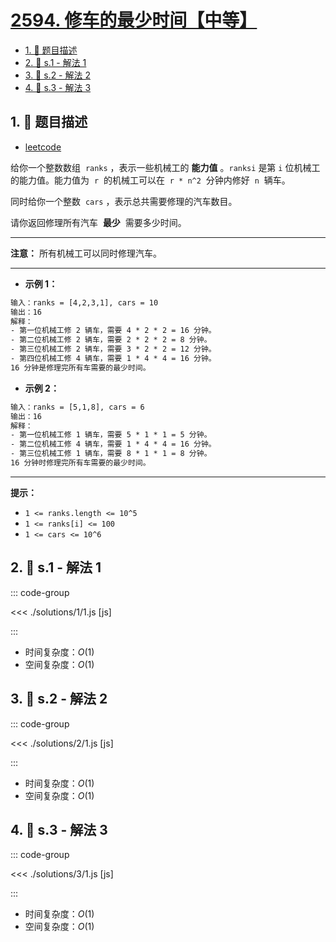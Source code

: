 # [2594. 修车的最少时间【中等】](https://github.com/tnotesjs/TNotes.leetcode/tree/main/notes/2594.%20%E4%BF%AE%E8%BD%A6%E7%9A%84%E6%9C%80%E5%B0%91%E6%97%B6%E9%97%B4%E3%80%90%E4%B8%AD%E7%AD%89%E3%80%91)

<!-- region:toc -->

- [1. 📝 题目描述](#1--题目描述)
- [2. 🎯 s.1 - 解法 1](#2--s1---解法-1)
- [3. 🎯 s.2 - 解法 2](#3--s2---解法-2)
- [4. 🎯 s.3 - 解法 3](#4--s3---解法-3)

<!-- endregion:toc -->

## 1. 📝 题目描述

- [leetcode](https://leetcode.cn/problems/minimum-time-to-repair-cars/)

给你一个整数数组  `ranks` ，表示一些机械工的 **能力值** 。`ranksi` 是第 `i` 位机械工的能力值。能力值为  `r`  的机械工可以在  `r * n^2`  分钟内修好  `n`  辆车。

同时给你一个整数  `cars` ，表示总共需要修理的汽车数目。

请你返回修理所有汽车  **最少**  需要多少时间。

---

**注意：** 所有机械工可以同时修理汽车。

---

- **示例 1：**

```txt
输入：ranks = [4,2,3,1], cars = 10
输出：16
解释：
- 第一位机械工修 2 辆车，需要 4 * 2 * 2 = 16 分钟。
- 第二位机械工修 2 辆车，需要 2 * 2 * 2 = 8 分钟。
- 第三位机械工修 2 辆车，需要 3 * 2 * 2 = 12 分钟。
- 第四位机械工修 4 辆车，需要 1 * 4 * 4 = 16 分钟。
16 分钟是修理完所有车需要的最少时间。
```

- **示例 2：**

```txt
输入：ranks = [5,1,8], cars = 6
输出：16
解释：
- 第一位机械工修 1 辆车，需要 5 * 1 * 1 = 5 分钟。
- 第二位机械工修 4 辆车，需要 1 * 4 * 4 = 16 分钟。
- 第三位机械工修 1 辆车，需要 8 * 1 * 1 = 8 分钟。
16 分钟时修理完所有车需要的最少时间。
```

---

**提示：**

- `1 <= ranks.length <= 10^5`
- `1 <= ranks[i] <= 100`
- `1 <= cars <= 10^6`

## 2. 🎯 s.1 - 解法 1

::: code-group

<<< ./solutions/1/1.js [js]

:::

- 时间复杂度：$O(1)$
- 空间复杂度：$O(1)$

## 3. 🎯 s.2 - 解法 2

::: code-group

<<< ./solutions/2/1.js [js]

:::

- 时间复杂度：$O(1)$
- 空间复杂度：$O(1)$

## 4. 🎯 s.3 - 解法 3

::: code-group

<<< ./solutions/3/1.js [js]

:::

- 时间复杂度：$O(1)$
- 空间复杂度：$O(1)$
